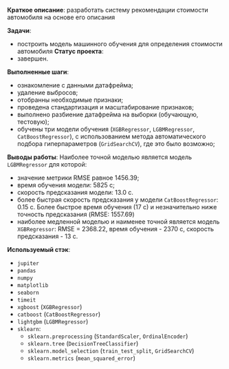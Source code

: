**Краткое описание**: 
разработать систему рекомендации стоимости автомобиля на основе его описания

**Задачи**:
- построить модель машинного обучения для определения стоимости автомобиля 
**Статус проекта**:
- завершен.

**Выполненные шаги**:
- ознакомление с данными датафрейма;
- удаление выбросов;
- отобранны необходимые признаки;
- проведена стандартизация и масштабирование признаков;
- выполнено разбиение датафрейма на выборки (обучающую, тестовую);
- обучены три модели обучения (`XGBRegressor`, `LGBMRegressor`, `CatBoostRegressor`), 
с использованием метода автоматического подбора гиперпараметров (`GridSearchCV`), где это было возможно;

**Выводы работы**: 
Наиболее точной моделью является модель `LGBMRegressor` для которой:
- значение метрики RMSE равное 1456.39;
- время обучения модели: 5825 с;
- скорость предсказания модели: 13.0 с.
- более быстрая скорость предсказания у модели `CatBoostRegressor`: 
0.15 с. Более быстрое время обучения (17 с) и незначительно ниже точность предсказания (RMSE: 1557.69)
- наиболее медленной моделью и наименее точной является модель `XGBRegressor`: 
RMSE = 2368.22, время обучения	- 2370 с, скорость предсказания - 13 с.

**Используемый стэк**:
- `jupiter`
- `pandas`
- `numpy`
- `matplotlib`
- `seaborn`
- `timeit`
- `xgboost` (`XGBRegressor`)
- `catboost` (`CatBoostRegressor`)
- `lightgbm` (`LGBMRegressor`)
- `sklearn`:
  - `sklearn.preprocessing` (`StandardScaler`, `OrdinalEncoder`)
  - `sklearn.tree` (`DecisionTreeClassifier`)
  - `sklearn.model_selection` (`train_test_split`, `GridSearchCV`)
  - `sklearn.metrics` (`mean_squared_error`)
